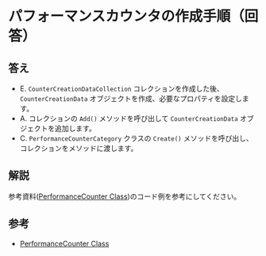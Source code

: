 # パフォーマンスカウンタの作成手順（回答）

## 答え

* E. `CounterCreationDataCollection` コレクションを作成した後、 `CounterCreationData` オブジェクトを作成、必要なプロパティを設定します。
* A. コレクションの `Add()` メソッドを呼び出して `CounterCreationData` オブジェクトを追加します。
* C. `PerformanceCounterCategory` クラスの `Create()` メソッドを呼び出し、コレクションをメソッドに渡します。

## 解説

参考資料([PerformanceCounter Class](https://docs.microsoft.com/ja-jp/dotnet/api/system.diagnostics.performancecounter?view=netframework-4.7.2))のコード例を参考にしてください。

## 参考

* [PerformanceCounter Class](https://docs.microsoft.com/ja-jp/dotnet/api/system.diagnostics.performancecounter?view=netframework-4.7.2)
